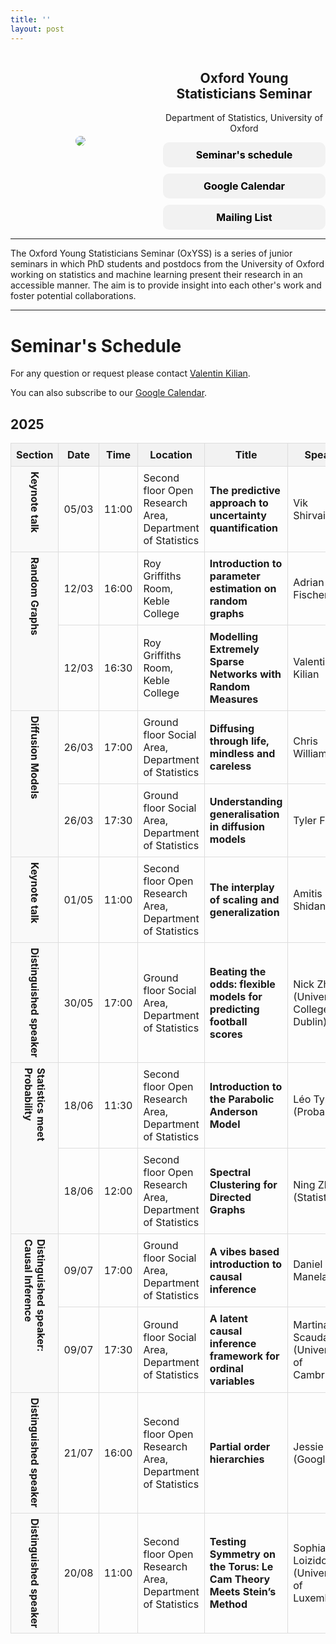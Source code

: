 ```yaml
---
title: ''
layout: post
---
```

<html lang="en">
<head>
    <meta charset="UTF-8">
    <meta name="viewport" content="width=device-width, initial-scale=1.0">
    <title>Image and Text Layout</title>
    <style>
        .container {
            display: flex;
            align-items: center;
            max-width: 800px;
            margin: auto;
            justify-content: center;
            text-align: center;
        }
        .image {
            flex: 2;
            padding-right: 20px;
        }
        .text {
            flex: 2;
        }
        img {
            max-width: 100%;
            height: auto;
            border-radius: 10px;
        }
.button {
    display: inline-block;
    margin-top: 10px;
    padding: 10px 20px;
    background-color: #f2f2f2;
    color: black;
    text-decoration: none;
    border-radius: 10px;
    font-size: 16px;
    font-weight: bold;
    text-align: center;
    display: block;
    width: 220px;
    margin-left: auto;
    margin-right: auto;
}
    </style>
</head>
<body>
    <div class="container">
        <div class="image">
        <a href="https://youngstatmlseminar.github.io/">
            <img src="images/Radcam.jpeg">
        </a>
        </div>
        <div class="text">
            <h2>Oxford Young Statisticians Seminar</h2>
            <p>Department of Statistics, University of Oxford</p>
            <a href="#seminars-schedule" class="button">Seminar's schedule</a>
            <a href="https://calendar.google.com/calendar/u/1?cid=MzQ3YzM2Y2JjMGFkMmViYzkwZTNmNzA0ZTBmYWEwYjJkNjBiMzY3ZmMwODM5MDNjY2JiY2M1MWRlYjYwZGI5YUBncm91cC5jYWxlbmRhci5nb29nbGUuY29t" class="button">Google Calendar</a>
            <a href="https://www.jiscmail.ac.uk/cgi-bin/webadmin?A0=OXYSS" class="button">Mailing List</a>
        </div>
    </div>
</body>
</html>

-----

The Oxford Young Statisticians Seminar (OxYSS) is a series of junior seminars in which PhD students and postdocs from the University of Oxford working on statistics and machine learning present their research in an accessible manner. The aim is to provide insight into each other's work and foster potential collaborations.

------

# Seminar's Schedule

For any question or request please contact [Valentin Kilian](https://valentinkil.github.io).

You can also subscribe to our [Google Calendar](https://calendar.google.com/calendar/u/1?cid=MzQ3YzM2Y2JjMGFkMmViYzkwZTNmNzA0ZTBmYWEwYjJkNjBiMzY3ZmMwODM5MDNjY2JiY2M1MWRlYjYwZGI5YUBncm91cC5jYWxlbmRhci5nb29nbGUuY29t).


<h2>2025</h2>

<table style="width:100%; border-collapse: collapse;">
  <thead>
    <tr style="background-color: #f2f2f2;">
      <th style="padding: 8px; border: 1px solid #ddd;">Section</th>
      <th style="padding: 8px; border: 1px solid #ddd;">Date</th>
      <th style="padding: 8px; border: 1px solid #ddd;">Time</th>
      <th style="padding: 8px; border: 1px solid #ddd;">Location</th>
      <th style="padding: 8px; border: 1px solid #ddd;">Title</th>
      <th style="padding: 8px; border: 1px solid #ddd;">Speaker</th>
    </tr>
  </thead>
  <tbody>
    <tr>
      <td rowspan="1" style="writing-mode: vertical-rl; padding: 8px; border: 1px solid #ddd; background-color: #f9f9f9; font-weight: bold;">Keynote talk</td>
      <td style="padding: 8px; border: 1px solid #ddd;">05/03</td>
      <td style="padding: 8px; border: 1px solid #ddd;">11:00</td>
      <td style="padding: 8px; border: 1px solid #ddd;">Second floor Open Research Area, Department of Statistics</td>
      <td style="padding: 8px; border: 1px solid #ddd;"><b>The predictive approach to uncertainty quantification</b></td>
      <td style="padding: 8px; border: 1px solid #ddd;">Vik Shirvaikar</td>
    </tr>
    <tr>
      <td rowspan="2" style="writing-mode: vertical-rl;  padding: 8px; border: 1px solid #ddd; background-color: #f9f9f9; font-weight: bold;">Random Graphs</td>
      <td style="padding: 8px; border: 1px solid #ddd;">12/03</td>
      <td style="padding: 8px; border: 1px solid #ddd;">16:00</td>
      <td style="padding: 8px; border: 1px solid #ddd;">Roy Griffiths Room, Keble College</td>
      <td style="padding: 8px; border: 1px solid #ddd;"><b>Introduction to parameter estimation on random graphs</b></td>
      <td style="padding: 8px; border: 1px solid #ddd;">Adrian Fischer</td>
    </tr>
    <tr>
      <td style="padding: 8px; border: 1px solid #ddd;">12/03</td>
      <td style="padding: 8px; border: 1px solid #ddd;">16:30</td>
      <td style="padding: 8px; border: 1px solid #ddd;">Roy Griffiths Room, Keble College</td>
      <td style="padding: 8px; border: 1px solid #ddd;"><b>Modelling Extremely Sparse Networks with Random Measures</b></td>
      <td style="padding: 8px; border: 1px solid #ddd;">Valentin Kilian</td>
    </tr>
    <tr>
      <td rowspan="2" style="writing-mode: vertical-rl;  padding: 8px; border: 1px solid #ddd; background-color: #f9f9f9; font-weight: bold;">Diffusion Models</td>
      <td style="padding: 8px; border: 1px solid #ddd;">26/03</td>
      <td style="padding: 8px; border: 1px solid #ddd;">17:00</td>
      <td style="padding: 8px; border: 1px solid #ddd;">Ground floor Social Area, Department of Statistics</td>
      <td style="padding: 8px; border: 1px solid #ddd;"><b>Diffusing through life, mindless and careless</b></td>
      <td style="padding: 8px; border: 1px solid #ddd;">Chris Williams</td>
    </tr>
    <tr>
      <td style="padding: 8px; border: 1px solid #ddd;">26/03</td>
      <td style="padding: 8px; border: 1px solid #ddd;">17:30</td>
      <td style="padding: 8px; border: 1px solid #ddd;">Ground floor Social Area, Department of Statistics</td>
      <td style="padding: 8px; border: 1px solid #ddd;"><b>Understanding generalisation in diffusion models</b></td>
      <td style="padding: 8px; border: 1px solid #ddd;">Tyler Farghly</td>
    </tr>
    <tr>
      <td rowspan="1" style="writing-mode: vertical-rl;  padding: 8px; border: 1px solid #ddd; background-color: #f9f9f9; font-weight: bold;">Keynote talk</td>
      <td style="padding: 8px; border: 1px solid #ddd;">01/05</td>
      <td style="padding: 8px; border: 1px solid #ddd;">11:00</td>
      <td style="padding: 8px; border: 1px solid #ddd;">Second floor Open Research Area, Department of Statistics</td>
      <td style="padding: 8px; border: 1px solid #ddd;"><b>The interplay of scaling and generalization</b></td>
      <td style="padding: 8px; border: 1px solid #ddd;">Amitis Shidani</td>
    </tr>
        <tr>
      <td rowspan="1" style="writing-mode: vertical-rl;  padding: 8px; border: 1px solid #ddd; background-color: #f9f9f9; font-weight: bold;">Distinguished speaker</td>
      <td style="padding: 8px; border: 1px solid #ddd;">30/05</td>
      <td style="padding: 8px; border: 1px solid #ddd;">17:00</td>
      <td style="padding: 8px; border: 1px solid #ddd;">Ground floor Social Area, Department of Statistics</td>
      <td style="padding: 8px; border: 1px solid #ddd;"><b>Beating the odds: flexible models for predicting football scores</b></td>
      <td style="padding: 8px; border: 1px solid #ddd;">Nick Zhang (University College Dublin)</td>
    </tr>
    <tr>
      <td rowspan="2" style="writing-mode: vertical-rl;  padding: 8px; border: 1px solid #ddd; background-color: #f9f9f9; font-weight: bold;">Statistics meet <br>Probability</td>
      <td style="padding: 8px; border: 1px solid #ddd;">18/06</td>
      <td style="padding: 8px; border: 1px solid #ddd;">11:30</td>
      <td style="padding: 8px; border: 1px solid #ddd;">Second floor Open Research Area, Department of Statistics</td>
      <td style="padding: 8px; border: 1px solid #ddd;"><b>Introduction to the Parabolic Anderson Model</b></td>
      <td style="padding: 8px; border: 1px solid #ddd;">Léo Tyrpak (Probability)</td>
    </tr>
    <tr>
      <td style="padding: 8px; border: 1px solid #ddd;">18/06</td>
      <td style="padding: 8px; border: 1px solid #ddd;">12:00</td>
      <td style="padding: 8px; border: 1px solid #ddd;">Second floor Open Research Area, Department of Statistics</td>
      <td style="padding: 8px; border: 1px solid #ddd;"><b>Spectral Clustering for Directed Graphs</b></td>
      <td style="padding: 8px; border: 1px solid #ddd;">Ning Zhang (Statistics)</td>
    </tr>
    <tr>
      <td rowspan="2" style="writing-mode: vertical-rl;  padding: 8px; border: 1px solid #ddd; background-color: #f9f9f9; font-weight: bold;">Distinguished speaker: <br> Causal Inference</td>
      <td style="padding: 8px; border: 1px solid #ddd;">09/07</td>
      <td style="padding: 8px; border: 1px solid #ddd;">17:00</td>
      <td style="padding: 8px; border: 1px solid #ddd;">Ground floor Social Area, Department of Statistics</td>
      <td style="padding: 8px; border: 1px solid #ddd;"><b>A vibes based introduction to causal inference</b></td>
      <td style="padding: 8px; border: 1px solid #ddd;">Daniel Manela</td>
    </tr>
    <tr>
      <td style="padding: 8px; border: 1px solid #ddd;">09/07</td>
      <td style="padding: 8px; border: 1px solid #ddd;">17:30</td>
      <td style="padding: 8px; border: 1px solid #ddd;">Ground floor Social Area, Department of Statistics</td>
      <td style="padding: 8px; border: 1px solid #ddd;"><b>A latent causal inference framework for ordinal variables</b></td>
      <td style="padding: 8px; border: 1px solid #ddd;">Martina Scauda (University of Cambridge)</td>
    </tr>
            <tr>
      <td rowspan="1" style="writing-mode: vertical-rl;  padding: 8px; border: 1px solid #ddd; background-color: #f9f9f9; font-weight: bold;">Distinguished speaker</td>
      <td style="padding: 8px; border: 1px solid #ddd;">21/07</td>
      <td style="padding: 8px; border: 1px solid #ddd;">16:00</td>
      <td style="padding: 8px; border: 1px solid #ddd;">Second floor Open Research Area, Department of Statistics</td>
      <td style="padding: 8px; border: 1px solid #ddd;"><b>Partial order hierarchies</b></td>
      <td style="padding: 8px; border: 1px solid #ddd;">Jessie Jiang  (Google)</td>
    </tr>
         <tr>
      <td rowspan="1" style="writing-mode: vertical-rl;  padding: 8px; border: 1px solid #ddd; background-color: #f9f9f9; font-weight: bold;">Distinguished speaker</td>
      <td style="padding: 8px; border: 1px solid #ddd;">20/08</td>
      <td style="padding: 8px; border: 1px solid #ddd;">11:00</td>
      <td style="padding: 8px; border: 1px solid #ddd;">Second floor Open Research Area, Department of Statistics</td>
      <td style="padding: 8px; border: 1px solid #ddd;"><b>Testing Symmetry on the Torus: Le Cam Theory Meets Stein’s Method</b></td>
      <td style="padding: 8px; border: 1px solid #ddd;">Sophia Loizidou  (University of Luxembourg)</td>
    </tr>
  </tbody>
</table>
